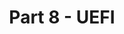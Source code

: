 ---
layout: default
title: Part 8 - UEFI
parent: Virtual Machine Cascade Lake
grand_parent: Configs
nav_order: 9
---